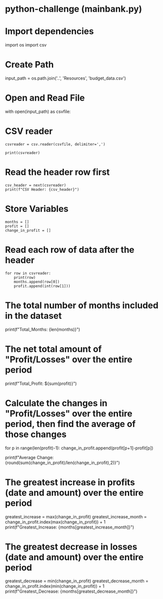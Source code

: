 # python-challenge (mainbank.py)
# Import dependencies
import os
import csv

# Create Path
input_path = os.path.join('..', 'Resources', 'budget_data.csv') 

# Open and Read File
with open(input_path) as csvfile:

# CSV reader 
    csvreader = csv.reader(csvfile, delimiter=',')

    print(csvreader)


# Read the header row first
    csv_header = next(csvreader)
    print(f"CSV Header: {csv_header}")
    
# Store Variables
    months = []
    profit = [] 
    change_in_profit = []
    

# Read each row of data after the header
    for row in csvreader:
        print(row)
        months.append(row[0])
        profit.append(int(row[1]))



# The total number of months included in the dataset
print(f"Total_Months: {len(months)}") 

# The net total amount of "Profit/Losses" over the entire period    
print(f"Total_Profit: ${sum(profit)}")


# Calculate the changes in "Profit/Losses" over the entire period, then find the average of those changes

for p in range(len(profit)-1):
    change_in_profit.append(profit[p+1]-profit[p])
    
    
print(f"Average Change: {round(sum(change_in_profit)/len(change_in_profit),2)}") 

# The greatest increase in profits (date and amount) over the entire period

greatest_increase = max(change_in_profit)
greatest_increase_month = change_in_profit.index(max(change_in_profit)) + 1
print(f"Greatest_Increase: {months[greatest_increase_month]}")
      
# The greatest decrease in losses (date and amount) over the entire period

greatest_decrease = min(change_in_profit)
greatest_decrease_month = change_in_profit.index(min(change_in_profit)) + 1
print(f"Greatest_Decrease: {months[greatest_decrease_month]}")

